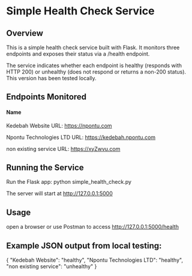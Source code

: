 # Simple Health Check Service

## Overview

This is a simple health check service built with Flask. It monitors three endpoints and exposes their status via a /health endpoint.

The service indicates whether each endpoint is healthy (responds with HTTP 200) or unhealthy (does not respond or returns a non-200 status). This version has been tested locally.

## Endpoints Monitored

#### Name                                            
Kedebah Website                 URL: https://npontu.com

Npontu Technologies LTD         URL: https://kedebah.npontu.com

non existing service            URL: https://xyZwvu.com

## Running the Service
Run the Flask app: python simple_health_check.py

The server will start at http://127.0.0.1:5000

## Usage
open a browser or use Postman to access http://127.0.0.1:5000/health

## Example JSON output from local testing:

{
  "Kedebah Website": "healthy",
  "Npontu Technologies LTD": "healthy",
  "non existing service": "unhealthy"
}
